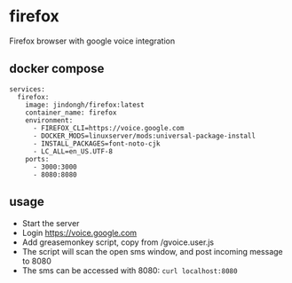 # firefox
Firefox browser with google voice integration

## docker compose
```
services:
  firefox:
    image: jindongh/firefox:latest
    container_name: firefox
    environment:
      - FIREFOX_CLI=https://voice.google.com
      - DOCKER_MODS=linuxserver/mods:universal-package-install
      - INSTALL_PACKAGES=font-noto-cjk
      - LC_ALL=en_US.UTF-8
    ports:
      - 3000:3000
      - 8080:8080
```
## usage
* Start the server
* Login https://voice.google.com
* Add greasemonkey script, copy from /gvoice.user.js
* The script will scan the open sms window, and post incoming message to 8080
* The sms can be accessed with 8080: `curl localhost:8080`
